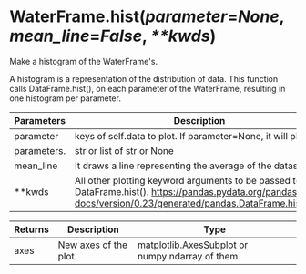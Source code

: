 # WaterFrame.hist(*parameter*=*None*, *mean_line*=*False*, *\*\*kwds*)

Make a histogram of the WaterFrame's.

A histogram is a representation of the distribution of data. This function calls DataFrame.hist(), on each parameter of the WaterFrame, resulting in one histogram per parameter.

Parameters | Description | Type
--- | --- | ---
parameter | keys of self.data to plot. If parameter=None, it will plot all
                parameters. | str or list of str or None
mean_line | It draws a line representing the average of the dataset. | bool
**kwds | All other plotting keyword arguments to be passed to DataFrame.hist(). <https://pandas.pydata.org/pandas-docs/version/0.23/generated/pandas.DataFrame.hist.html> | --

Returns | Description | Type
--- | --- | ---
axes | New axes of the plot. | matplotlib.AxesSubplot or numpy.ndarray of them